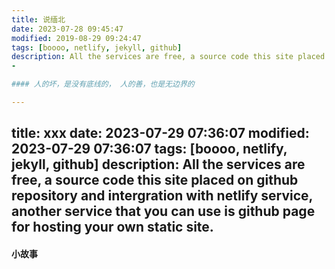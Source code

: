 ```yaml
---
title: 说缅北
date: 2023-07-28 09:45:47
modified: 2019-08-29 09:24:47
tags: [boooo, netlify, jekyll, github]
description: All the services are free, a source code this site placed on github repository and intergration with netlify service, another service that you can use is github page for hosting your own static site.
-

#### 人的坏，是没有底线的， 人的善，也是无边界的

---
```

title: xxx
date: 2023-07-29 07:36:07 
modified: 2023-07-29 07:36:07 
tags: [boooo, netlify, jekyll, github]
description: All the services are free, a source code this site placed on github repository and intergration with netlify service, another service that you can use is github page for hosting your own static site.
--

#### 小故事


